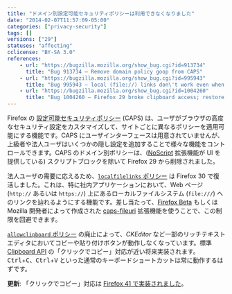 ```yaml
---
title: "ドメイン別設定可能セキュリティポリシーは利用できなくなりました"
date: "2014-02-07T11:57:09-05:00"
categories: ["privacy-security"]
tags: []
versions: ["29"]
statuses: "affecting"
cclicense: "BY-SA 3.0"
references:
    - url: "https://bugzilla.mozilla.org/show_bug.cgi?id=913734"
      title: "Bug 913734 – Remove domain policy goop from CAPS"
    - url: "https://bugzilla.mozilla.org/show_bug.cgi?id=995943"
      title: "Bug 995943 – local (file://) links don\'t work even when configured for company\'s internal system"
    - url: "https://bugzilla.mozilla.org/show_bug.cgi?id=1004260"
      title: "Bug 1004260 – Firefox 29 broke clipboard access; restore the CAPS allowclipboard policy until the Clipboard API allows click-to-copy"
---
```

Firefox の [設定可能セキュリティポリシー](http://kb.mozillazine.org/Security_Policies) (CAPS) は、ユーザがブラウザの高度なセキュリティ設定をカスタマイズして、サイトごとに異なるポリシーを適用可能にする機能です。CAPS にユーザインターフェースは用意されていませんが、上級者や法人ユーザはいくつかの隠し設定を追加することで様々な機能をコントロールできます。CAPS のドメイン別ポリシーは、([NoScript](https://addons.mozilla.org/ja/firefox/addon/noscript/) 拡張機能が UI を提供している) スクリプトブロックを除いて Firefox 29 から削除されました。

法人ユーザの需要に応えるため、[`localfilelinks` ポリシー](http://kb.mozillazine.org/Links_to_local_pages_do_not_work) は Firefox 30 で復活しました。これは、特に社内アプリケーションにおいて、Web ページ (`http://` あるいは `https://`) 上にあるローカルファイルシステム (`file:///`) へのリンクを辿れるようにする機能です。差し当たって、[Firefox Beta](http://www.mozilla.org/ja/firefox/channel/) もしくは Mozilla 開発者によって作成された [caps-fileuri](https://addons.mozilla.org/ja/firefox/addon/caps-fileuri/) 拡張機能を使うことで、この制限を回避できます。

[`allowclipboard` ポリシー](http://kb.mozillazine.org/Granting_JavaScript_access_to_the_clipboard) の廃止によって、*CKEditor* など一部のリッチテキストエディタにおいてコピーや貼り付けボタンが動作しなくなっています。標準 [Clipboard API](https://developer.mozilla.org/ja/docs/Web/API/ClipboardEvent) の「クリックでコピー」対応が近い将来実装されます。<kbd>Ctrl</kbd>+<kbd>C</kbd>、<kbd>Ctrl</kbd>+<kbd>V</kbd> といった通常のキーボードショートカットは常に動作するはずです。

**更新**: 「クリックでコピー」対応は [Firefox 41 で実装されました](https://www.fxsitecompat.com/ja/docs/2015/document-execcommand-for-cut-copy-and-paste-no-longer-throws/)。
